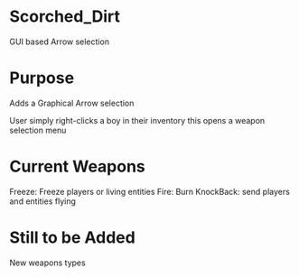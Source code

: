 # Scorched_Dirt

GUI based Arrow selection

Purpose
=====

Adds a Graphical Arrow selection

User simply right-clicks a boy in their inventory
this opens a weapon selection menu


Current Weapons
=====
Freeze: Freeze players or living entities
Fire: Burn
KnockBack: send players and entities flying

Still to be Added
=====

New weapons types


